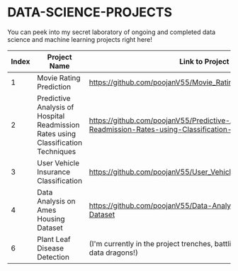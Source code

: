 # DATA-SCIENCE-PROJECTS
You can peek into my secret laboratory of ongoing and completed data science and machine learning projects right here!

| Index | Project Name | Link to Project |
|----------|----------|----------|
| 1 | Movie Rating Prediction | https://github.com/poojanV55/Movie_Rating_Predictions|
| 2 | Predictive Analysis of Hospital Readmission Rates using Classification Techniques | https://github.com/poojanV55/Predictive-Analysis-of-Hospital-Readmission-Rates-using-Classification-Techniques |
| 3 | User Vehicle Insurance Classification | https://github.com/poojanV55/User_Vehicle_Insurance_Classification |
| 4 | Data Analysis on Ames Housing Dataset | https://github.com/poojanV55/Data-Analysis-on-Ames-Housing-Dataset |
| 6 | Plant Leaf Disease Detection | (I'm currently in the project trenches, battling code gremlins and data dragons!) |


